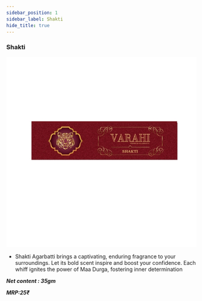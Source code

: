 ```yaml
---
sidebar_position: 1
sidebar_label: Shakti
hide_title: true
---
```

### Shakti
![alt-text](/img/type5.jpg)

- Shakti Agarbatti brings a captivating, enduring fragrance to your surroundings. Let its bold scent inspire and boost your confidence. Each whiff ignites the power of Maa Durga, fostering inner determination

**_Net content : 35gm_**

**_MRP:25₹_**